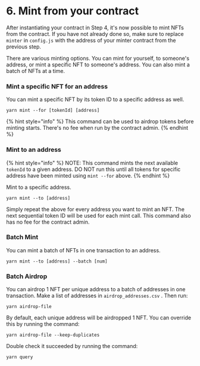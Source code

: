# 6. Mint from your contract

After instantiating your contract in Step 4, it's now possible to mint NFTs from the contract. If you have not already done so, make sure to replace `minter` in `config.js` with the address of your minter contract from the previous step.

There are various minting options. You can mint for yourself, to someone's address, or mint a specific NFT to someone's address. You can also mint a batch of NFTs at a time.

### Mint a specific NFT for an address

You can mint a specific NFT by its token ID to a specific address as well.

```
yarn mint --for [tokenId] [address]
```

{% hint style="info" %}
This command can be used to airdrop tokens before minting starts. There's no fee when run by the contract admin.
{% endhint %}

### Mint to an address

{% hint style="info" %}
NOTE: This command mints the next available `tokenId` to a given address. DO NOT run this until all tokens for specific address have been minted using `mint --for` above.
{% endhint %}

Mint to a specific address.

```
yarn mint --to [address]
```

Simply repeat the above for every address you want to mint an NFT. The next sequential token ID will be used for each mint call. This command also has no fee for the contract admin.

### Batch Mint

You can mint a batch of NFTs in one transaction to an address.

```
yarn mint --to [address] --batch [num]
```

### Batch Airdrop

You can airdrop 1 NFT per unique address to a batch of addresses in one transaction. Make a list of addresses in `airdrop_addresses.csv` . Then run:

```
yarn airdrop-file
```

By default, each unique address will be airdropped 1 NFT. You can override this by running the command:

```
yarn airdrop-file --keep-duplicates
```

Double check it succeeded by running the command:

```
yarn query
```
